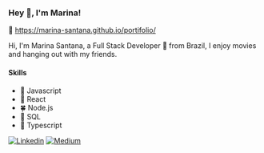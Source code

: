 ### Hey 👋, I'm Marina!

👀 https://marina-santana.github.io/portifolio/

Hi, I'm Marina Santana, a Full Stack Developer 🚀 from Brazil, I enjoy movies and hanging out with my friends.

#### Skills
- 🌻 Javascript
- 🌷 React
- 🍀 Node.js
- 🌼 SQL
- 🌻 Typescript

[![Linkedin](https://user-images.githubusercontent.com/47863089/103042250-bf5dd100-4557-11eb-9a43-11636c2eb705.png "Linkedin")](https://linkedin.com/in/marina-santa)
[![Medium](https://user-images.githubusercontent.com/47863089/103042277-d270a100-4557-11eb-971e-c7e66cc64f3e.png "Medium")](https://medium.com/@marina_santana/modais-dinâmicas-com-react-js-f78be554f546)

<!--
**marina-santana/marina-santana** is a ✨ _special_ ✨ repository because its `README.md` (this file) appears on your GitHub profile.
-->

